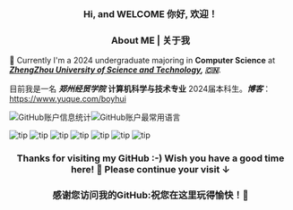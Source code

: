<h3 align="center">Hi, and WELCOME  你好, 欢迎！</h3>


<h3 align="center">
About ME | 关于我
</h3>

</a>

🌱 Currently I'm a 2024 undergraduate majoring in **Computer Science** at ***[ZhengZhou University of Science and Technology](https://www.zueb.edu.cn/), 🇨🇳***. 

目前我是一名 ***郑州经贸学院*** **计算机科学与技术专业** 2024届本科生。***博客***：https://www.yuque.com/boyhui

![GitHub账户信息统计](https://github-stats.ubrong.com/api?username=hui0927&show_icons=true&theme=tokyonight)![GitHub账户最常用语言](https://github-stats.ubrong.com/api/top-langs/?username=ubrong&layout=compact&theme=tokyonight)

![tip](https://badgen.net/badge/C++/11/orange?icon=C++) ![tip](https://badgen.net/badge/python/3.1.6/green?icon=packagephobia) ![tip](https://badgen.net/badge/linux/系统编程/cyan?icon=packagephobia) ![tip](https://badgen.net/badge/linux/网络编程/yellow?icon=packagephobia) ![tip](https://badgen.net/badge/QT/5&6/purple?icon=packagephobia) ![tip](https://badgen.net/badge/mysql/8.0/red?icon=packagephobia) ![tip](https://badgen.net/badge/vue/3/pink?icon=packagephobia)











<h3 align="center">Thanks for visiting my GitHub :-) Wish you have a good time here! 🎉 Please continue your visit ↓</h3>

<h3 align="center">感谢您访问我的GitHub:祝您在这里玩得愉快！🎉
